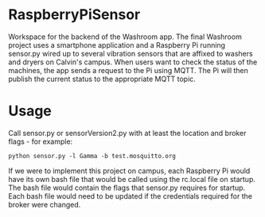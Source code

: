 # RaspberryPiSensor
Workspace for the backend of the Washroom app. The final Washroom project uses a smartphone application and a Raspberry Pi running sensor.py wired up to several vibration sensors that are affixed to washers and dryers on Calvin's campus. When users want to check the status of the machines, the app sends a request to the Pi using MQTT. The Pi will then publish the current status to the appropriate MQTT topic.
# Usage
Call sensor.py or sensorVersion2.py with at least the location and broker flags - for example:
```
python sensor.py -l Gamma -b test.mosquitto.org
```
If we were to implement this project on campus, each Raspberry Pi would have its own bash file that would be called using the rc.local file on startup. The bash file would contain the flags that sensor.py requires for startup. Each bash file would need to be updated if the credentials required for the broker were changed.
